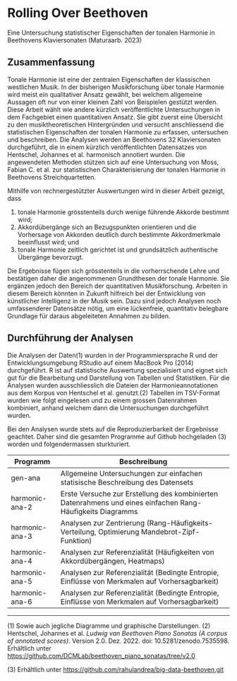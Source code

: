 # Rolling Over Beethoven
Eine Untersuchung statistischer Eigenschaften der tonalen Harmonie in Beethovens Klaviersonaten (Maturaarb. 2023)

## Zusammenfassung

Tonale Harmonie ist eine der zentralen Eigenschaften der klassischen westlichen Musik. In der bisherigen Musikforschung über tonale Harmonie wird meist ein qualitativer Ansatz gewählt, bei welchem allgemeine Aussagen oft nur von einer kleinen Zahl von Beispielen gestützt werden. Diese Arbeit wählt wie andere kürzlich veröffentlichte Untersuchungen in dem Fachgebiet einen quantitativen Ansatz. Sie gibt zuerst eine Übersicht zu den musiktheoretischen Hintergründen und versucht anschliessend die statistischen Eigenschaften der tonalen Harmonie zu erfassen, untersuchen und beschreiben. Die Analysen werden an Beethovens 32 Klaviersonaten durchgeführt, die in einem kürzlich veröffentlichten Datensatzes von Hentschel, Johannes et al. harmonisch annotiert wurden. Die angewendeten Methoden stützen sich auf eine Untersuchung von Moss, Fabian C. et al. zur statistischen Charakterisierung der tonalen Harmonie in Beethovens Streichquartetten.

Mithilfe von rechnergestützter Auswertungen wird in dieser Arbeit gezeigt, dass 
1. tonale Harmonie grösstenteils durch wenige führende Akkorde bestimmt wird;
2. Akkordübergänge sich an Bezugspunkten orientieren und die Vorhersage von Akkorden deutlich durch bestimmte Akkordmerkmale beeinflusst wird; und
3. tonale Harmonie zeitlich gerichtet ist und grundsätzlich authentische Übergänge bevorzugt.

Die Ergebnisse fügen sich grösstenteils in die vorherrschende Lehre und bestätigen daher die angenommenen Grundthesen der tonale Harmonie. Sie ergänzen jedoch den Bereich der quantitativen Musikforschung. Arbeiten in diesem Bereich könnten in Zukunft hilfreich bei der Entwicklung von künstlicher Intelligenz in der Musik sein. Dazu sind jedoch Analysen noch umfassenderer Datensätze nötig, um eine lückenfreie, quantitativ belegbare Grundlage für daraus abgeleiteten Annahmen zu bilden.

## Durchführung der Analysen

Die Analysen der Daten(1) wurden in der Programmiersprache R und der Entwicklungsumgebung RStudio auf einem MacBook Pro (2014) durchgeführt. R ist auf statistische Auswertung spezialisiert und eignet sich gut für die Bearbeitung und Darstellung von Tabellen und Statistiken. Für die Analysen wurden ausschliesslich die Dateien der Harmonieannotationen aus dem Korpus von Hentschel et al. genutzt.(2) Tabellen im TSV-Format wurden wie folgt eingelesen und zu einem grossen Datenrahmen kombiniert, anhand welchem dann die Untersuchungen durchgeführt wurden.

Bei den Analysen wurde stets auf die Reproduzierbarkeit der Ergebnisse geachtet. Daher sind die gesamten Programme auf Github hochgeladen (3) worden und folgendermassen sturkturiert.

| Programm           | Beschreibung                                                                                                |
| ------------------ | ----------------------------------------------------------------------------------------------------------- |
| gen-ana            | Allgemeine Untersuchungen zur einfachen statisische Beschreibung des Datensets                              |
| harmonic-ana-2	   | Erste Versuche zur Erstellung des kombinierten Datenrahmens und eines einfachen Rang-Häufigkeits Diagramms  |
| harmonic-ana-3		 | Analysen zur Zentrierung (Rang-Häufigkeits-Verteilung, Optimierung Mandebrot-Zipf-Funktion)                 |
| harmonic-ana-4		 | Analysen zur Referenzialität (Häufigkeiten von Akkordübergängen, Heatmaps)                                  |
| harmonic-ana-5     | Analysen zur Referenzialität (Bedingte Entropie, Einflüsse von Merkmalen auf Vorhersagbarkeit)              |
| harmonic-ana-6     | Analysen zur Referenzialität (Bedingte Entropie, Einflüsse von Merkmalen auf Vorhersagbarkeit)              |

--------
(1) Sowie auch jegliche Diagramme und graphische Darstellungen.
(2) Hentschel, Johannes et al. _Ludwig van Beethoven Piano Sonatas (A corpus of
annotated scores)_. Version 2.0. Dez. 2022. doi: 10.5281/zenodo.7535598. 
Erhältlich unter https://github.com/DCMLab/beethoven_piano_sonatas/tree/v2.0

(3) Erhältlich unter https://github.com/rahulandrea/big-data-beethoven.git
